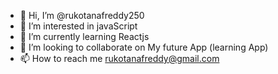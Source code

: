 - 👋 Hi, I’m @rukotanafreddy250
- 👀 I’m interested in javaScript
- 🌱 I’m currently learning Reactjs
- 💞️ I’m looking to collaborate on My future App (learning App)
- 📫 How to reach me rukotanafreddy@gmail.com

<!---
rukotanafreddy250/rukotanafreddy250 is a ✨ special ✨ repository because its `README.md` (this file) appears on your GitHub profile.
You can click the Preview link to take a look at your changes.
--->
